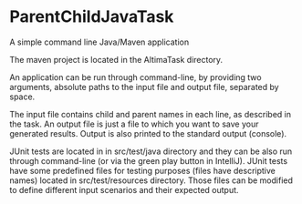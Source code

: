 # ParentChildJavaTask
A simple command line Java/Maven application

The maven project is located in the AltimaTask directory.

An application can be run through command-line, by providing two arguments, absolute paths to the input file and output file, separated by space.

The input file contains child and parent names in each line, as described in the task.
An output file is just a file to which you want to save your generated results.
Output is also printed to the standard output (console).

JUnit tests are located in in src/test/java directory and they can be also run through command-line (or via the green play button in IntelliJ). JUnit tests have some predefined files for testing purposes (files have descriptive names) located in src/test/resources directory. Those files can be modified to define different input scenarios and their expected output.
